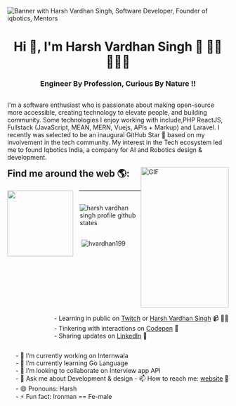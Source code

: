 
![Banner with Harsh Vardhan Singh, Software Developer, Founder of iqbotics, Mentors](https://raw.githubusercontent.com/hvardhan19/hvardhan19/master/profile-header.png)
<h1 align="center">Hi 👋, I'm Harsh Vardhan Singh 👋 👋🏾 👩🏾‍💻</h1>
<h3 align="center">Engineer By Profession, Curious By Nature !!</h3> 

 <p  style="float:left;">
 I'm a software enthusiast who is passionate about making open-source more accessible, creating technology to elevate people, and building community. Some technologies I enjoy working with include,PHP ReactJS, Fullstack (JavaScript, MEAN, MERN, Vuejs, APIs + Markup) and Laravel. I recently was selected to be an inaugural GitHub Star 🌟 based on my involvement in the tech community. My interest in the Tech ecosystem led me to found Iqbotics India, a company for AI and Robotics design & development.
 </p>
 <img alt="GIF" src="https://raw.githubusercontent.com/hvardhan19/hvardhan19/master/Privacy-Policy-Designing-Fever.gif?raw=true" width="200" height="320" style="float:right!important;" />
</div>
<br>

## Find me around the web 🌎: 
<a href="https://github.com/cmmishra9" style="margin-right:10px;float: left;">
 <img align="left" width="150" height="150" src="https://raw.githubusercontent.com/hvardhan19/hvardhan19/master/myAvatar.png">
</a>
<p style="float: right;">
- Learning in public on <a href="https://www.twitch.tv/blacktechdiva">Twitch</a> or <a href="https://www.iqbotics.com/">Harsh Vardhan Singh</a> 📹 ✍🏾 <br/>
- Tinkering with interactions on <a href="https://codepen.io/cmmishra9"> Codepen</a> 🏓<br/>
- Sharing updates on <a href="https://www.linkedin.com/in/chandan-mishra-20079ba3">LinkedIn</a> 💼
</p>
<p style="float: right;">
    - 🔭 I’m currently working on Internwala <br/>
    - 🌱 I’m currently learning Go Language <br/>
    - 👯 I’m looking to collaborate on Interview app API <br/>
    - 💬 Ask me about Development & design
    - 📫 How to reach me: <a href="https://www.iqbotics.com">website</a> 💼 <br/>
    - 😄 Pronouns: Harsh <br/>
    - ⚡ Fun fact: Ironman == Fe-male <br/>
</p>
<hr/>
<div style="display:flex;flex-direction:column;padding:2px;">
  <p align="left"><img align="left" src="https://github-readme-stats.vercel.app/api/top-langs?username=cmmishra9&show_icons=true&locale=en&layout=compact" alt="harsh vardhan singh profile github states" /></p>
<p align="left">&nbsp;<img align="center" src="https://github-readme-stats.vercel.app/api?username=hvardhan19&show_icons=true&locale=en" alt="hvardhan199" /></p>
</div>


